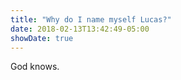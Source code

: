 ```yaml
---
title: "Why do I name myself Lucas?"
date: 2018-02-13T13:42:49-05:00
showDate: true
---
```


God knows.